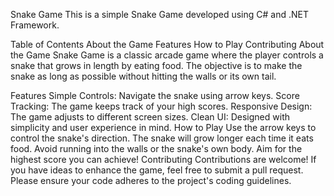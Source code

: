 Snake Game
This is a simple Snake Game developed using C# and .NET Framework.

Table of Contents
About the Game
Features
How to Play
Contributing
About the Game
Snake Game is a classic arcade game where the player controls a snake that grows in length by eating food. The objective is to make the snake as long as possible without hitting the walls or its own tail.

Features
Simple Controls: Navigate the snake using arrow keys.
Score Tracking: The game keeps track of your high scores.
Responsive Design: The game adjusts to different screen sizes.
Clean UI: Designed with simplicity and user experience in mind.
How to Play
Use the arrow keys to control the snake's direction.
The snake will grow longer each time it eats food.
Avoid running into the walls or the snake's own body.
Aim for the highest score you can achieve!
Contributing
Contributions are welcome! If you have ideas to enhance the game, feel free to submit a pull request. Please ensure your code adheres to the project's coding guidelines.
